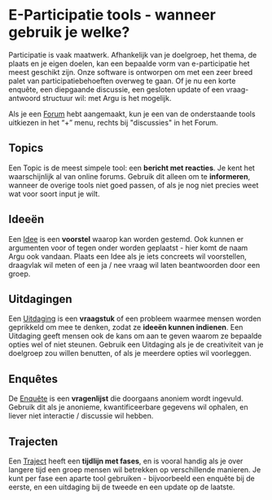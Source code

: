 # E-Participatie tools - wanneer gebruik je welke?

Participatie is vaak maatwerk. Afhankelijk van je doelgroep, het thema, de plaats en je eigen doelen, kan een bepaalde vorm van e-participatie het meest geschikt zijn. Onze software is ontworpen om met een zeer breed palet van participatiebehoeften overweg te gaan. Of je nu een korte enquête, een diepgaande discussie, een gesloten update of een vraag-antwoord structuur wil: met Argu is het mogelijk.

Als je een [Forum](https://argu.co/argu/t/10580) hebt aangemaakt, kun je een van de onderstaande tools uitkiezen in het “+” menu, rechts bij "discussies" in het Forum.

## **Topics**

Een Topic is de meest simpele tool: een **bericht met reacties**. Je kent het waarschijnlijk al van online forums. Gebruik dit alleen om te **informeren**, wanneer de overige tools niet goed passen, of als je nog niet precies weet wat voor soort input je wilt.

## Ideeën

Een [Idee](https://argu.co/argu/t/10538) is een **voorstel** waarop kan worden gestemd. Ook kunnen er argumenten voor of tegen onder worden geplaatst - hier komt de naam Argu ook vandaan. Plaats een Idee als je iets concreets wil voorstellen, draagvlak wil meten of een ja / nee vraag wil laten beantwoorden door een groep.

## **Uitdagingen**

Een [Uitdaging](https://argu.co/argu/t/10538) is een **vraagstuk** of een probleem waarmee mensen worden geprikkeld om mee te denken, zodat ze **ideeën kunnen indienen**. Een Uitdaging geeft mensen ook de kans om aan te geven waarom ze bepaalde opties wel of niet steunen. Gebruik een Uitdaging als je de creativiteit van je doelgroep zou willen benutten, of als je meerdere opties wil voorleggen.

## Enquêtes

De [Enquête](https://argu.co/argu/t/10509) is een **vragenlijst** die doorgaans anoniem wordt ingevuld. Gebruik dit als je anonieme, kwantificeerbare gegevens wil ophalen, en liever niet interactie / discussie wil hebben.

## Trajecten

Een [Traject](https://argu.co/argu/t/10511) heeft een **tijdlijn met fases**, en is vooral handig als je over langere tijd een groep mensen wil betrekken op verschillende manieren. Je kunt per fase een aparte tool gebruiken - bijvoorbeeld een enquête bij de eerste, en een uitdaging bij de tweede en een update op de laatste.
